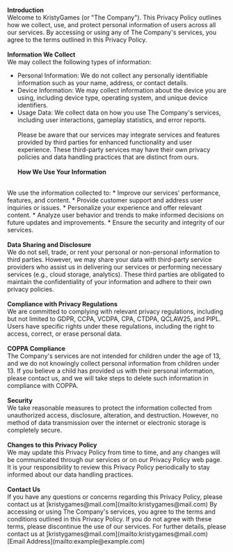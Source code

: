 <b>Introduction</b>
<br>
Welcome to KristyGames (or "The Company"). This Privacy Policy outlines how we collect, use, and protect personal information of users across all our services. By accessing or using any of The Company's services, you agree to the terms outlined in this Privacy Policy.
<br><br>
<b>Information We Collect</b>
<br>
We may collect the following types of information:
* Personal Information: We do not collect any personally identifiable information such as your name, address, or contact details.
* Device Information: We may collect information about the device you are using, including device type, operating system, and unique device identifiers.
* Usage Data: We collect data on how you use The Company's services, including user interactions, gameplay statistics, and error reports.
<br><br>
Please be aware that our services may integrate services and features provided by third parties for enhanced functionality and user experience. These third-party services may have their own privacy policies and data handling practices that are distinct from ours.
<br><br>
<b>How We Use Your Information</b>
<br>
We use the information collected to:
* Improve our services' performance, features, and content.
* Provide customer support and address user inquiries or issues.
* Personalize your experience and offer relevant content.
* Analyze user behavior and trends to make informed decisions on future updates and improvements.
* Ensure the security and integrity of our services.
<br><br>
<b>Data Sharing and Disclosure</b>
<br>
We do not sell, trade, or rent your personal or non-personal information to third parties. However, we may share your data with third-party service providers who assist us in delivering our services or performing necessary services (e.g., cloud storage, analytics). These third parties are obligated to maintain the confidentiality of your information and adhere to their own privacy policies.
<br><br>
<b>Compliance with Privacy Regulations</b>
<br>
We are committed to complying with relevant privacy regulations, including but not limited to GDPR, CCPA, VCDPA, CPA, CTDPA, QCLAW25, and PIPL. Users have specific rights under these regulations, including the right to access, correct, or erase personal data.
<br><br>
<b>COPPA Compliance</b>
<br>
The Company's services are not intended for children under the age of 13, and we do not knowingly collect personal information from children under 13. If you believe a child has provided us with their personal information, please contact us, and we will take steps to delete such information in compliance with COPPA.
<br><br>
<b>Security</b>
<br>
We take reasonable measures to protect the information collected from unauthorized access, disclosure, alteration, and destruction. However, no method of data transmission over the internet or electronic storage is completely secure.
<br><br>
<b>Changes to this Privacy Policy</b>
<br>
We may update this Privacy Policy from time to time, and any changes will be communicated through our services or on our Privacy Policy web page. It is your responsibility to review this Privacy Policy periodically to stay informed about our data handling practices.
<br><br>
<b>Contact Us</b>
<br>
If you have any questions or concerns regarding this Privacy Policy, please contact us at [kristygames@mail.com](mailto:kristygames@mail.com) By accessing or using The Company's services, you agree to the terms and conditions outlined in this Privacy Policy. If you do not agree with these terms, please discontinue the use of our services. For further details, please contact us at [kristygames@mail.com](mailto:kristygames@mail.com) [Email Address](mailto:example@example.com)
<br>